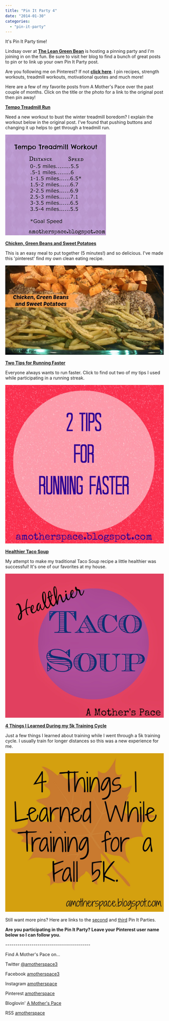```yaml
---
title: "Pin It Party 4"
date: "2014-01-30"
categories: 
  - "pin-it-party"
---
```


It's Pin It Party time!  
  
Lindsay over at [**The Lean Green Bean**](http://theleangreenbean.com/) is hosting a pinning party and I'm joining in on the fun. Be sure to visit her blog to find a bunch of great posts to pin or to link up your own Pin It Party post.  
  
Are you following me on Pinterest? If not **[click here](http://www.pinterest.com/amotherspace)**. I pin recipes, strength workouts, treadmill workouts, motivational quotes and much more!  
  
Here are a few of my favorite posts from A Mother's Pace over the past couple of months. Click on the title or the photo for a link to the original post then pin away!  
  
  
[**Tempo Treadmill Run**](http://bit.ly/186Z1yi)  
  
Need a new workout to bust the winter treadmill boredom? I explain the workout below in the original post. I've found that pushing buttons and changing it up helps to get through a treadmill run.  
  

[![Tempo Treadmill Workout | A Mother's Pace](images/TempoTreadmill.jpg "Tempo Treadmill Workout | A Mother's Pace")](http://amotherspace.net/wp-content/uploads/2014/01/TempoTreadmill1.jpg)

  
[**Chicken, Green Beans and Sweet Potatoes**](http://amotherspace.blogspot.com/2014/01/chicken-green-beans-and-sweet-potatoes.html#.UulJRvldVSc)  
  
This is an easy meal to put together (5 minutes!) and so delicious. I've made this 'pinterest' find my own clean eating recipe.  
  

[![Chicken, Green Beans and Sweet Potatoes | A Mother's Pace](images/chickenbake.jpg "Chicken, Green Beans and Sweet Potatoes | A Mother's Pace")](http://amotherspace.blogspot.com/2014/01/chicken-green-beans-and-sweet-potatoes.html#.UulJRvldVSc)

  
[**Two Tips for Running Faster**](http://amotherspace.blogspot.com/2013/12/2-tips-for-running-faster-and-im.html#.UulJjfldVSc)  
  
Everyone always wants to run faster. Click to find out two of my tips I used while participating in a running streak.  
  

[![2 Tips for Running Faster | A Mother's Pace](images/2TipsforRunningFaster.jpg "2 Tips for Running Faster | A Mother's Pace")](http://amotherspace.blogspot.com/2013/12/2-tips-for-running-faster-and-im.html#.UulJjfldVSc)

  
[**Healthier Taco Soup**](http://amotherspace.blogspot.com/2014/01/healthier-taco-soup.html#.UulJWvldVSc)  
  
My attempt to make my traditional Taco Soup recipe a little healthier was successful! It's one of our favorites at my house.  
  

[![Healthier Taco Soup | A Mother's Pace](images/TacoSoup.jpg "Healthier Taco Soup | A Mother's Pace")](http://amotherspace.blogspot.com/2014/01/healthier-taco-soup.html#.UulJWvldVSc)

  
  
[**4 Things I Learned During my 5k Training Cycle**](http://amotherspace.blogspot.com/2013/11/4-things-i-learned-during-my-5k.html#.UulJm_ldVSc)  
  
Just a few things I learned about training while I went through a 5k training cycle. I usually train for longer distances so this was a new experience for me.  
  

[![4 Things I Learned While Training for a 5k | A Mother's Pace](images/Fall5K.jpg "4 Things I Learned While Training for a 5k | A Mother's Pace")](http://amotherspace.blogspot.com/2013/11/4-things-i-learned-during-my-5k.html#.UulJm_ldVSc)

  
  
Still want more pins? Here are links to the [second](http://bit.ly/1872aht) and [third](http://bit.ly/1873rVV) Pin It Parties.  
  

**Are you participating in the Pin It Party? Leave your Pinterest user name below so I can follow you.**

  
  
  

  

\------------------------------------------

  
Find A Mother's Pace on...

  
Twitter [@amotherspace3](https://twitter.com/amotherspace3)

  
Facebook [amotherspace3](http://facebook.com/amotherspace3)

  
Instagram [amotherspace](http://instagram.com/amotherspace)

  

Pinterest [amotherspace](http://pinterest.com/amotherspace/)

  

Bloglovin' [A Mother's Pace](http://www.bloglovin.com/en/blog/6680087)

  

RSS [amotherspace](http://feeds.feedburner.com/amotherspace)
